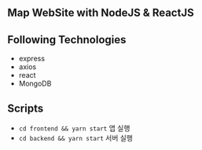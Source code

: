 ## Map WebSite with NodeJS & ReactJS

## Following Technologies
- express
- axios
- react
- MongoDB

## Scripts

- `cd frontend && yarn start` 앱 실행 
- `cd backend && yarn start` 서버 실행
